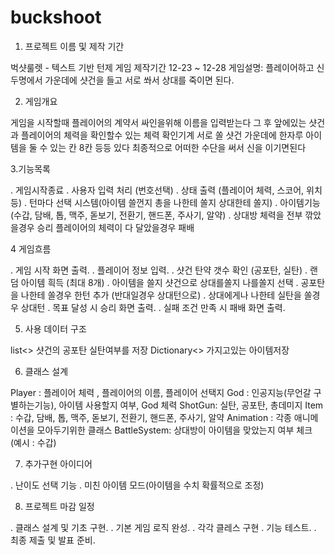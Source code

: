 # buckshoot
 
1. 프로젝트 이름 및 제작 기간

벅샷룰렛 - 텍스트 기반 턴제 게임
제작기간 12-23 ~ 12-28 
게임설명: 플레이어하고 신 두명에서 가운데에 샷건을 들고 서로 쏴서 상대를 죽이면 된다.

2. 게임개요 

게임을 시작할때 플레이어의 계약서 싸인을위해 이름을 입력받는다
그 후 앞에있는 샷건과 플레이어의 체력을 확인할수 있는 체력 확인기계
서로 쏠 샷건 가운데에 한자루 아이템을 둘 수 있는 칸 8칸 등등 있다
최종적으로 어떠한 수단을 써서 신을 이기면된다

3.기능목록 

. 게임시작종료 
. 사용자 입력 처리 (번호선택)
. 상태 출력 (플레이어 체력, 스코어, 위치 등)
. 턴마다 선택 시스템(아이템 쓸껀지 총을 나한테 쏠지 상대한테 쏠지)
. 아이템기능(수갑, 담배, 톱, 맥주, 돋보기, 전환기, 핸드폰, 주사기, 알약)
. 상대방 체력을 전부 깎았을경우 승리 플레이어의 체력이 다 달았을경우 패배

4 게임흐름

. 게임 시작 화면 출력.
. 플레이어 정보 입력.
. 샷건 탄약 갯수 확인 (공포탄, 실탄)
. 랜덤 아이템 흭득 (최대 8개)
. 아이템을 쓸지 샷건으로 상대를쏠지 나를쏠지 선택
. 공포탄을 나한테 쏠경우 한턴 추가 (반대일경우 상대턴으로)
. 상대에게나 나한테 실탄을 쏠경우 상대턴
. 목표 달성 시 승리 화면 출력.
. 실패 조건 만족 시 패배 화면 출력.

5. 사용 데이터 구조

list<> 샷건의 공포탄 실탄여부를 저장 
Dictionary<> 가지고있는 아이템저장 

6. 클래스 설계

Player : 플레이어 체력 , 플레이어의 이름, 플레이어 선택지
God : 인공지능(무언갈 구별하는기능), 아이템 사용할지 여부, God 체력
ShotGun: 실탄, 공포탄, 총데미지 
Item : 수갑, 담배, 톱, 맥주, 돋보기, 전환기, 핸드폰, 주사기, 알약
Animation : 각종 애니메이션을 모아두기위한 클래스
BattleSystem: 상대방이 아이템을 맞았는지 여부 체크 (예시 : 수갑)

7. 추가구현 아이디어 

. 난이도 선택 기능
. 미친 아이템 모드(아이템을 수치 확률적으로 조정)

8. 프로젝트 마감 일정

. 클래스 설계 및 기초 구현.
. 기본 게임 로직 완성.
. 각각 클레스 구현
. 기능 테스트.
. 최종 제출 및 발표 준비.
